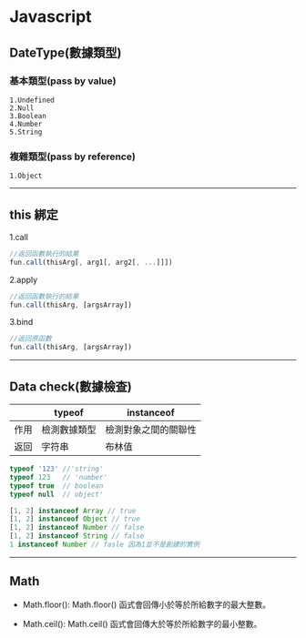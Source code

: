 # Javascript

## DateType(數據類型)

### 基本類型(pass by value)
    1.Undefined  
    2.Null  
    3.Boolean  
    4.Number  
    5.String  
    
### 複雜類型(pass by reference)
    1.Object 

---

## this 綁定

1.call 
```js
//返回函數執行的結果
fun.call(thisArg[, arg1[, arg2[, ...]]])
```
2.apply 
```js
//返回函數執行的結果
fun.call(thisArg, [argsArray])
```
3.bind 
```js
//返回原函數
fun.call(thisArg, [argsArray])
```

---

## Data check(數據檢查)
|      | typeof       | instanceof           |
| ---- | ------------ | -------------------- |
| 作用 | 檢測數據類型 | 檢測對象之間的關聯性 |
| 返回 | 字符串       | 布林值               |

```js
typeof '123' //'string'
typeof 123   // 'number'
typeof true  // boolean
typeof null  // object'

[1, 2] instanceof Array // true
[1, 2] instanceof Object // true
[1, 2] instanceof Number // false
[1, 2] instanceof String // false
1 instanceof Number // fasle 因為1並不是創建的實例
```

---

## Math

* Math.floor(): Math.floor() 函式會回傳小於等於所給數字的最大整數。
  
* Math.ceil(): Math.ceil() 函式會回傳大於等於所給數字的最小整數。
